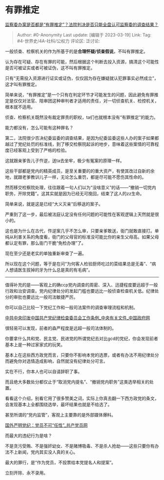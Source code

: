 # 有罪推定
[监察委办案是否都是“有罪推定”？法院判决是否只能全盘认可监察委的调查结果？](https://www.zhihu.com/question/541669298/answer/2943290994)

> Author: #0-Anonymity
> Last update: [编辑于 2023-03-19]
> Link:
> Tag: #4-世界史/4A-社科/公权力
> 评论区:
> 泛讨论:

一般侦查、检察机关的作为所基于的是**合理怀疑/侦查假说**，不叫有罪推定。

认为存在可疑、存在有罪的可能，然后根据这个判断去投入资源，搞清这个可能性是否可被证实或者可被证伪，这不叫有罪推定。

只有“无需投入资源进行证实或证伪，仅仅因为存在嫌疑就认犯罪事实必然成立”，这才叫有罪推定。

简单来说，“有罪推定”是一个只有在判定环节才可能发生的问题，因此避免有罪推定是仅仅对法官、陪审团这种审判者才适用的责任，对一切侦查机关、检控机关，根本就不适用。

侦查、检察机关既然没有裁定罪责的职权，ta们也就根本没有“有罪推定”的能力。

能力都没有，怎么可能有这种罪名？

第二，法院很少否决纪委监委的调查结果，是因为纪委监委这些人办的案子如果都越过了党纪处罚的标准线，到了移交检察院起诉的地步，意味着这些案情的可靠程度已经客观上受到了严格的检验。

这就跟亲爹告儿子忤逆，送ta去坐牢，极少有冤案的原理一样。

这些干部都是党内的精英成员，是至关重要的的重大资产，有使其改过自新的余地，就跟老爹教训儿子一样，无论怎么重罚，都是尽可能不愿伤其性命的。

然而移交检察院处理，往往跟着一句人们以为“没啥意义”的话——“撤销一切党内职务，开除党籍”。这其实就是因为已经无可挽回，结束了这人的zz生命。

简单来说，就是这是已经“大义灭亲”后移送的案子。

严重到了这一步，最后被法庭认定没有任何问题的可能性在客观逻辑上天然就是很小的。

这也是为什么在古代，忤逆案几乎不怎么审，只要亲爹敢送，衙门就敢直接打。单纯从利害关系的角度看，衙门的父母官的标准没可能比你的亲生父母高。如果父母都认定有罪，那么衙门干脆“免检办理”了。

现在至少还是老实的单独重新审查了一遍。

所以现在这个问题，等于是在问“为何客人检验厨师吃过的菜结果总是无毒”、“病人想请医生拔掉的牙为什么总是真的有毛病”。

---

值得补充的是——客观上的确ccp党内调查的周密、深入、迅捷程度要远超于一般行政和治安调查。党内纪律处分的发起门槛也要远比一般侦查检查机关低。纪律处分的审批也要远比一般司法敏捷严厉。

你可以自己比较一下党纪工作和一般司法案件的调查审理流程和机制。

[中共中央印发中国共产党纪律检查委员会工作条例_中央有关文件_中国政府网​](https://link.zhihu.com/?target=http%3A//www.gov.cn/zhengce/2022-01/04/content_5666380.htm)

很轻易可以发现，前者的森严程度是远超一般司法体制的。

你要拿什么共和党、民主党、民进党的所谓党纪去对比gcd的党纪，你会发现前者基本上是一种过家家式的玩笑。

基本上在这些西方政党而言，只要你不影响本党的选票，或者有办法不用纪律处分而避免你对选情造成影响，自然就没有纪律处分可言。

实在不行，你本人也可以自请辞职了事。

而且绝大多数处分都仅止于“取消党内提名”、“撤销党内职务”这类选举相关的处置。

看看这个介绍，别看它用了很多赞美之词，实际上你真去翻一下西方政党的条文，会发现基本上全都围绕选举，最坏结果也就是不给选了。

甚至所谓的“党内监管”，客观上主要靠的是外部媒体爆料。

[国外严明党纪：党员不可“任性”_共产党员网​](https://link.zhihu.com/?target=https%3A//news.12371.cn/2016/06/02/ARTI1464814164247933.shtml)

而最大的违纪行为是啥？

不是贪污受贿、不是强奸幼女、不是赌博吸毒、不是杀人抢劫——这些只要你有办法不上新闻，党内其实没人真的关心。

最大的罪行，是“作为党员，不投票给本党提名人和提案”。

立刻开除、永不录用。
